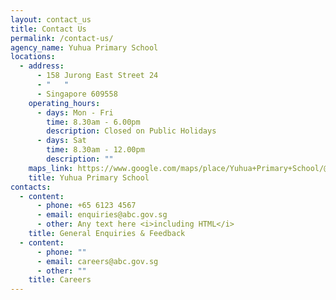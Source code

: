 ```yaml
---
layout: contact_us
title: Contact Us
permalink: /contact-us/
agency_name: Yuhua Primary School
locations:
  - address:
      - 158 Jurong East Street 24
      - "   "
      - Singapore 609558
    operating_hours:
      - days: Mon - Fri
        time: 8.30am - 6.00pm
        description: Closed on Public Holidays
      - days: Sat
        time: 8.30am - 12.00pm
        description: ""
    maps_link: https://www.google.com/maps/place/Yuhua+Primary+School/@1.3429774,103.7387222,17z/data=!3m1!4b1!4m5!3m4!1s0x31da101765b3b8b9:0xf19aa8496fb28764!8m2!3d1.3429774!4d103.7409109
    title: Yuhua Primary School
contacts:
  - content:
      - phone: +65 6123 4567
      - email: enquiries@abc.gov.sg
      - other: Any text here <i>including HTML</i>
    title: General Enquiries & Feedback
  - content:
      - phone: ""
      - email: careers@abc.gov.sg
      - other: ""
    title: Careers
---
```

